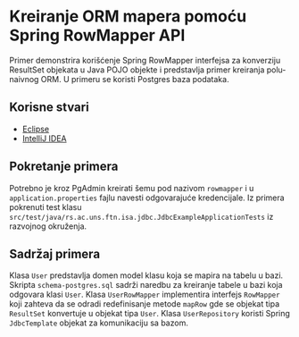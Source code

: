 # Kreiranje ORM mapera pomoću Spring RowMapper API

Primer demonstrira korišćenje Spring RowMapper interfejsa za konverziju ResultSet objekata u Java POJO objekte i predstavlja primer kreiranja polu-naivnog ORM.
U primeru se koristi Postgres baza podataka.

## Korisne stvari

* [Eclipse](https://www.eclipse.org)
* [IntelliJ IDEA](https://www.jetbrains.com/idea/)

## Pokretanje primera

Potrebno je kroz PgAdmin kreirati šemu pod nazivom `rowmapper` i u `application.properties` fajlu navesti odgovarajuće kredencijale.
Iz primera pokrenuti test klasu `src/test/java/rs.ac.uns.ftn.isa.jdbc.JdbcExampleApplicationTests` iz razvojnog okruženja.

## Sadržaj primera

Klasa `User` predstavlja domen model klasu koja se mapira na tabelu u bazi.
Skripta `schema-postgres.sql` sadrži naredbu za kreiranje tabele u bazi koja odgovara klasi `User`.
Klasa `UserRowMapper` implementira interfejs `RowMapper` koji zahteva da se odradi redefinisanje metode `mapRow` gde se objekat tipa `ResultSet` konvertuje u objekat tipa `User`.
Klasa `UserRepository` koristi Spring `JdbcTemplate` objekat za komunikaciju sa bazom.